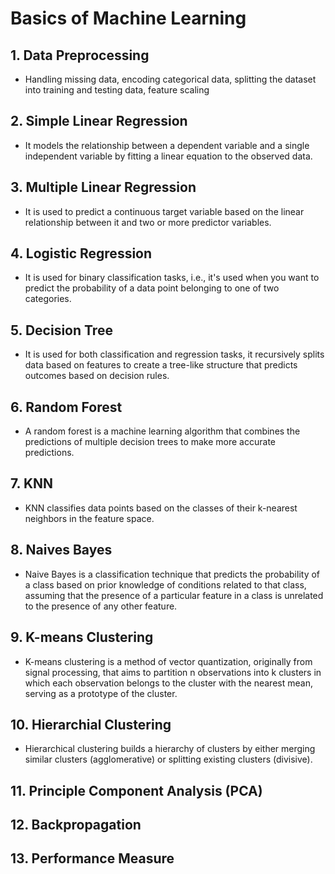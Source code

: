 # Basics of Machine Learning

## 1. Data Preprocessing
* Handling missing data, encoding categorical data, splitting the dataset into training and testing data, feature scaling

## 2. Simple Linear Regression
* It models the relationship between a dependent variable and a single independent variable by fitting a linear equation to the observed data.

## 3. Multiple Linear Regression
* It is used to predict a continuous target variable based on the linear relationship between it and two or more predictor variables.

## 4. Logistic Regression
* It is used for binary classification tasks, i.e., it's used when you want to predict the probability of a data point belonging to one of two categories.

## 5. Decision Tree
* It is used for both classification and regression tasks, it recursively splits data based on features to create a tree-like structure that predicts outcomes based on decision rules.

## 6. Random Forest
* A random forest is a machine learning algorithm that combines the predictions of multiple decision trees to make more accurate predictions.   

## 7. KNN
* KNN classifies data points based on the classes of their k-nearest neighbors in the feature space.
  
## 8. Naives Bayes
* Naive Bayes is a classification technique that predicts the probability of a class based on prior knowledge of conditions related to that class, assuming that the presence of a particular feature in a class is unrelated to the presence of any other feature.
  
## 9. K-means Clustering
* K-means clustering is a method of vector quantization, originally from signal processing, that aims to partition n observations into k clusters in which each observation belongs to the cluster with the nearest mean, serving as a prototype of the cluster.

## 10. Hierarchial Clustering
* Hierarchical clustering builds a hierarchy of clusters by either merging similar clusters (agglomerative) or splitting existing clusters (divisive).
  
## 11. Principle Component Analysis (PCA)
## 12. Backpropagation
## 13. Performance Measure
